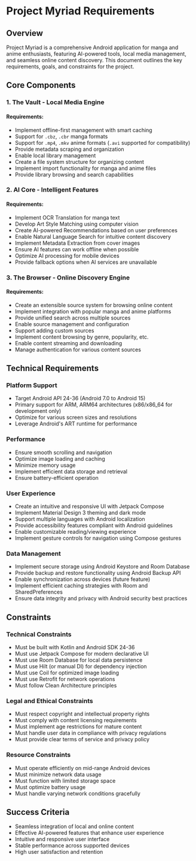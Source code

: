 # Project Myriad Requirements

## Overview
Project Myriad is a comprehensive Android application for manga and anime enthusiasts, featuring AI-powered tools, local media management, and seamless online content discovery. This document outlines the key requirements, goals, and constraints for the project.

## Core Components

### 1. The Vault - Local Media Engine
#### Requirements:
- Implement offline-first management with smart caching
- Support for `.cbz`, `.cbr` manga formats
- Support for `.mp4`, `.mkv` anime formats (`.avi` supported for compatibility)
- Provide metadata scraping and organization
- Enable local library management
- Create a file system structure for organizing content
- Implement import functionality for manga and anime files
- Provide library browsing and search capabilities

### 2. AI Core - Intelligent Features
#### Requirements:
- Implement OCR Translation for manga text
- Develop Art Style Matching using computer vision
- Create AI-powered Recommendations based on user preferences
- Enable Natural Language Search for intuitive content discovery
- Implement Metadata Extraction from cover images
- Ensure AI features can work offline when possible
- Optimize AI processing for mobile devices
- Provide fallback options when AI services are unavailable

### 3. The Browser - Online Discovery Engine
#### Requirements:
- Create an extensible source system for browsing online content
- Implement integration with popular manga and anime platforms
- Provide unified search across multiple sources
- Enable source management and configuration
- Support adding custom sources
- Implement content browsing by genre, popularity, etc.
- Enable content streaming and downloading
- Manage authentication for various content sources

## Technical Requirements

### Platform Support
- Target Android API 24-36 (Android 7.0 to Android 15)
- Primary support for ARM, ARM64 architectures (x86/x86_64 for development only)
- Optimize for various screen sizes and resolutions
- Leverage Android's ART runtime for performance

### Performance
- Ensure smooth scrolling and navigation
- Optimize image loading and caching
- Minimize memory usage
- Implement efficient data storage and retrieval
- Ensure battery-efficient operation

### User Experience
- Create an intuitive and responsive UI with Jetpack Compose
- Implement Material Design 3 theming and dark mode
- Support multiple languages with Android localization
- Provide accessibility features compliant with Android guidelines
- Enable customizable reading/viewing experience
- Implement gesture controls for navigation using Compose gestures

### Data Management
- Implement secure storage using Android Keystore and Room Database
- Provide backup and restore functionality using Android Backup API
- Enable synchronization across devices (future feature)
- Implement efficient caching strategies with Room and SharedPreferences
- Ensure data integrity and privacy with Android security best practices

## Constraints

### Technical Constraints
- Must be built with Kotlin and Android SDK 24-36
- Must use Jetpack Compose for modern declarative UI
- Must use Room Database for local data persistence
- Must use Hilt (or manual DI) for dependency injection
- Must use Coil for optimized image loading
- Must use Retrofit for network operations
- Must follow Clean Architecture principles

### Legal and Ethical Constraints
- Must respect copyright and intellectual property rights
- Must comply with content licensing requirements
- Must implement age restrictions for mature content
- Must handle user data in compliance with privacy regulations
- Must provide clear terms of service and privacy policy

### Resource Constraints
- Must operate efficiently on mid-range Android devices
- Must minimize network data usage
- Must function with limited storage space
- Must optimize battery usage
- Must handle varying network conditions gracefully

## Success Criteria
- Seamless integration of local and online content
- Effective AI-powered features that enhance user experience
- Intuitive and responsive user interface
- Stable performance across supported devices
- High user satisfaction and retention